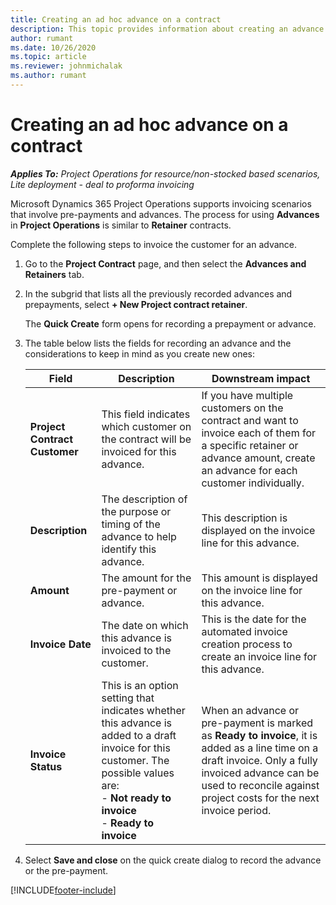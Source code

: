 ```yaml
---
title: Creating an ad hoc advance on a contract
description: This topic provides information about creating an advance on a contract as needed.
author: rumant
ms.date: 10/26/2020
ms.topic: article
ms.reviewer: johnmichalak
ms.author: rumant
---
```


# Creating an ad hoc advance on a contract

_**Applies To:** Project Operations for resource/non-stocked based scenarios, Lite deployment - deal to proforma invoicing_

Microsoft Dynamics 365 Project Operations supports invoicing scenarios that involve pre-payments and advances. The process for using **Advances** in **Project Operations** is similar to **Retainer** contracts. 

Complete the following steps to invoice the customer for an advance.

1. Go to the **Project Contract** page, and then select the **Advances and Retainers** tab.
2. In the subgrid that lists all the previously recorded advances and prepayments, select **+ New Project contract retainer**. 

    The **Quick Create** form opens for recording a prepayment or advance.
    
3. The table below lists the fields for recording an advance and the considerations to keep in mind as you create new ones:

    | Field | Description | Downstream impact |
    | --- | --- | --- |
    | **Project Contract Customer** | This field indicates which customer on the contract will be invoiced for this advance. | If you have multiple customers on the contract and want to invoice each of them for a specific retainer or advance amount, create an advance for each customer individually. |
    | **Description** | The description of the purpose or timing of the advance to help identify this advance. | This description is displayed on the invoice line for this advance. |
    | **Amount** | The amount for the pre-payment or advance. | This amount is displayed on the invoice line for this advance. |
    | **Invoice Date** | The date on which this advance is invoiced to the customer. | This is the date for the automated invoice creation process to create an invoice line for this advance. |
    | **Invoice Status** | This is an option setting that indicates whether this advance is added to a draft invoice for this customer. The possible values are:</br>- **Not ready to invoice**</br>- **Ready to invoice** | When an advance or pre-payment is marked as **Ready to invoice**, it is added as a line time on a draft invoice. Only a fully invoiced advance can be used to reconcile against project costs for the next invoice period. |

4. Select **Save and close** on the quick create dialog to record the advance or the pre-payment.


[!INCLUDE[footer-include](../../includes/footer-banner.md)]